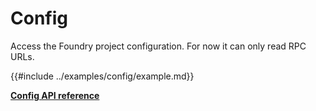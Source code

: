 # Config

Access the Foundry project configuration. For now it can only read RPC URLs.

{{#include ../examples/config/example.md}}

[**Config API reference**](../references/Config.md)
